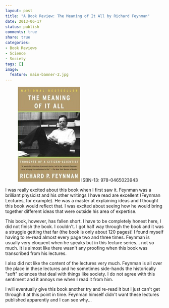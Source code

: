 ```yaml
---
layout: post
title: "A Book Review: The Meaning of It All by Richard Feynman"
date: 2013-06-17
status: publish
comments: true
share: true
categories:
- Book Reviews
- Science
- Society
tags: []
image:
  feature: main-banner-2.jpg
---
```


<figure>
	<img src="/images/the_meaning_of_it_all-feynman.jpg" width="197" height="300" />
	<figcatption>ISBN-13: 978-0465023943</figcaption>
</figure>

I was really excited about this book when I first saw it. Feynman was a brilliant physicist and his other writings I have read are excellent (Feynman Lectures, for example). He was a master at explaining ideas and I thought this book would reflect that. I was excited about seeing how he would bring together different ideas that were outside his area of expertise.

This book, however, has fallen short. I have to be completely honest here, I did not finish the book. I couldn't. I got half way through the book and it was a struggle getting that far (the book is only about 120 pages)! I found myself having to re-read almost every page two and three times. Feynman is usually very eloquent when he speaks but in this lecture series... not so much. It is almost like there wasn't any proofing when this book was transcribed from his lectures.

I also did not like the content of the lectures very much. Feynman is all over the place in these lectures and he sometimes side-hands the historically "soft" sciences that deal with things like society. I do not agree with this sentiment and it annoys me when I read it from him.

I will eventually give this book another try and re-read it but I just can't get through it at this point in time. Feynman himself didn't want these lectures published apparently and I can see why...
